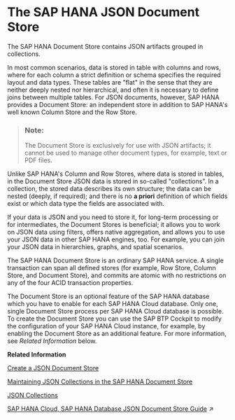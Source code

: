 <!-- loio3872240967ec4e4ea030524985dac73b -->

# The SAP HANA JSON Document Store

The SAP HANA Document Store contains JSON artifacts grouped in collections.



In most common scenarios, data is stored in table with columns and rows, where for each column a strict definition or schema specifies the required layout and data types. These tables are "flat" in the sense that they are neither deeply nested nor hierarchical, and often it is necessary to define joins between multiple tables. For JSON documents, however, SAP HANA provides a Document Store: an independent store in addition to SAP HANA's well known Column Store and the Row Store.

> ### Note:  
> The Document Store is exclusively for use with JSON artifacts; it cannot be used to manage other document types, for example, text or PDF files.

Unlike SAP HANA's Column and Row Stores, where data is stored in tables, in the Document Store JSON data is stored in so-called "collections". In a collection, the stored data describes its own structure; the data can be nested \(deeply, if required\); and there is no **a priori** definition of which fields exist or which data type the fields are associated with.

If your data is JSON and you need to store it, for long-term processing or for intermediates, the Document Stores is beneficial; it allows you to work on JSON data using filters, offers native aggregation, and allows you to use your JSON data in other SAP HANA engines, too. For example, you can join your JSON data in hierarchies, graphs, and spatial scenarios.

The SAP HANA Document Store is an ordinary SAP HANA service. A single transaction can span all defined stores \(for example, Row Store, Column Store, and Document Store\), and commits are atomic with no restrictions on any of the four ACID transaction properties.

The Document Store is an optional feature of the SAP HANA database which you have to enable for each SAP HANA Cloud database. Only one, single Document Store process per SAP HANA Cloud database is possible. To create the Document Store you can use the SAP BTP Cockpit to modify the configuration of your SAP HANA Cloud instance, for example, by enabling the Document Store as an additional feature. For more information, see *Related Information* below.

**Related Information**  


[Create a JSON Document Store](create-a-json-document-store-519fdcd.md "Set up a store in SAP HANA for your JSON documents.")

[Maintaining JSON Collections in the SAP HANA Document Store](maintaining-json-collections-in-the-sap-hana-document-store-a8f6f34.md "The SAP HANA Document Store (DocStore) is used to store collections which contain one or more JSON artifacts (documents).")

[JSON Collections](json-collections-66a8d33.md "JSON documents are grouped together as “collections ” that are stored in the SAP HANA Documentation Store (DocStore).")

[SAP HANA Cloud, SAP HANA Database JSON Document Store Guide](https://help.sap.com/viewer/f2d68919a1ad437fac08cc7d1584ff56/2023_4_QRC/en-US/dca379e9c94940e998d9d4b5c656d1bd.html "This guide explains the SAP HANA JSON Document Store.") :arrow_upper_right:


